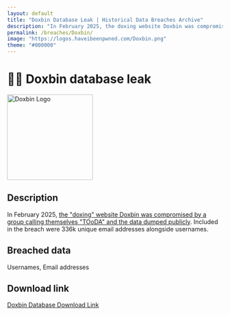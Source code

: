 ```yaml
---
layout: default
title: "Doxbin Database Leak | Historical Data Breaches Archive"
description: "In February 2025, the doxing website Doxbin was compromised by a group calling themselves TOoDA and the data dumped publicly. Included in the breach were 336k unique email addresses alongside usernames."
permalink: /breaches/Doxbin/
image: "https://logos.haveibeenpwned.com/Doxbin.png"
theme: "#000000"
---
```


# 🕵️‍♂️ Doxbin database leak

<img src="https://logos.haveibeenpwned.com/Doxbin.png" alt="Doxbin Logo" width="200" height="200">

## Description

In February 2025, <a href="https://redirect.trace.rip/?url=https://x.com/vxunderground/status/1889487191283474872" target="_blank" rel="noopener">the &quot;doxing&quot; website Doxbin was compromised by a group calling themselves &quot;TOoDA&quot; and the data dumped publicly</a>. Included in the breach were 336k unique email addresses alongside usernames.

## Breached data

Usernames, Email addresses

## Download link

[Doxbin Database Download Link](https://redirect.trace.rip/?url=https://buzzheavier.com/2vxazxlp7j7d)

